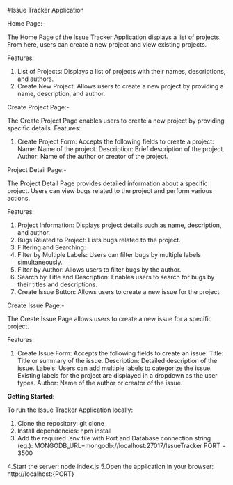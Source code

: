 #Issue Tracker Application

Home Page:- 

  The Home Page of the Issue Tracker Application displays a list of projects. From here, users can create a new project and view existing projects.

  Features:
  
  1. List of Projects: Displays a list of projects with their names, descriptions, and authors.
  2. Create New Project: Allows users to create a new project by providing a name, description, and author.

Create Project Page:-

  The Create Project Page enables users to create a new project by providing specific details.
  Features:
  1. Create Project Form: Accepts the following fields to create a project:
      Name: Name of the project.
      Description: Brief description of the project.
      Author: Name of the author or creator of the project.
  
Project Detail Page:-

  The Project Detail Page provides detailed information about a specific project. Users can view bugs related to the project and perform various actions.

  Features:
  
  1. Project Information: Displays project details such as name, description, and author.
  2. Bugs Related to Project: Lists bugs related to the project.
  3. Filtering and Searching:
  4. Filter by Multiple Labels: Users can filter bugs by multiple labels simultaneously.
  5. Filter by Author: Allows users to filter bugs by the author.
  6. Search by Title and Description: Enables users to search for bugs by their titles and descriptions.
  7. Create Issue Button: Allows users to create a new issue for the project.
  
Create Issue Page:-

  The Create Issue Page allows users to create a new issue for a specific project.

  Features:
  
  1. Create Issue Form: Accepts the following fields to create an issue:
       Title: Title or summary of the issue.
       Description: Detailed description of the issue.
       Labels: Users can add multiple labels to categorize the issue. Existing labels for the project are displayed in a dropdown as the user types.
       Author: Name of the author or creator of the issue.
  
**Getting Started**:

To run the Issue Tracker Application locally:

1. Clone the repository: git clone <repository-url>
2. Install dependencies: npm install
3. Add the required .env file with Port and Database connection string (eg.):
   MONGODB_URL=mongodb://localhost:27017/IssueTracker
   PORT = 3500
   
4.Start the server: node index.js
5.Open the application in your browser: http://localhost:{PORT}
